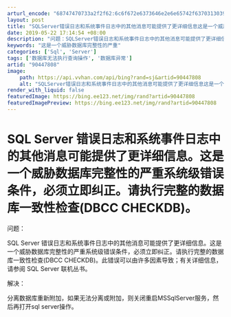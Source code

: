 ```yaml
---
arturl_encode: "68747470733a2f2f62:6c6f672e6373646e2e6e65742f637031303937313833343734:2f61727469636c652f64657461696c732f3930343437383038"
layout: post
title: "SQLServer错误日志和系统事件日志中的其他消息可能提供了更详细信息这是一个威胁数据库完整性的严重系统级错误条件,必须立即纠正请执行完整的数据库一致性检查DBCCCHECKDB"
date: 2019-05-22 17:14:54 +08:00
description: "问题：SQLServer错误日志和系统事件日志中的其他消息可能提供了更详细信息。这是一个威胁数据库完"
keywords: "这是一个威胁数据库完整性的严重"
categories: ['Sql', 'Server']
tags: ['数据库无法执行查询操作', '数据库异常']
artid: "90447808"
image:
    path: https://api.vvhan.com/api/bing?rand=sj&artid=90447808
    alt: "SQLServer错误日志和系统事件日志中的其他消息可能提供了更详细信息这是一个威胁数据库完整性的严重系统级错误条件,必须立即纠正请执行完整的数据库一致性检查DBCCCHECKDB"
render_with_liquid: false
featuredImage: https://bing.ee123.net/img/rand?artid=90447808
featuredImagePreview: https://bing.ee123.net/img/rand?artid=90447808
---
```


# SQL Server 错误日志和系统事件日志中的其他消息可能提供了更详细信息。这是一个威胁数据库完整性的严重系统级错误条件，必须立即纠正。请执行完整的数据库一致性检查(DBCC CHECKDB)。

问题：

SQL Server 错误日志和系统事件日志中的其他消息可能提供了更详细信息。这是一个威胁数据库完整性的严重系统级错误条件，必须立即纠正。请执行完整的数据库一致性检查(DBCC CHECKDB)。此错误可以由许多因素导致；有关详细信息，请参阅 SQL Server 联机丛书。

解决：

分离数据库重新附加，如果无法分离或附加，则关闭重启MSSqlServer服务，然后再打开sql server操作。